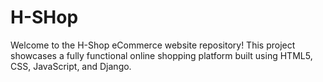 # H-SHop
Welcome to the H-Shop eCommerce website repository! This project showcases a fully functional online shopping platform built using HTML5, CSS, JavaScript, and Django.
